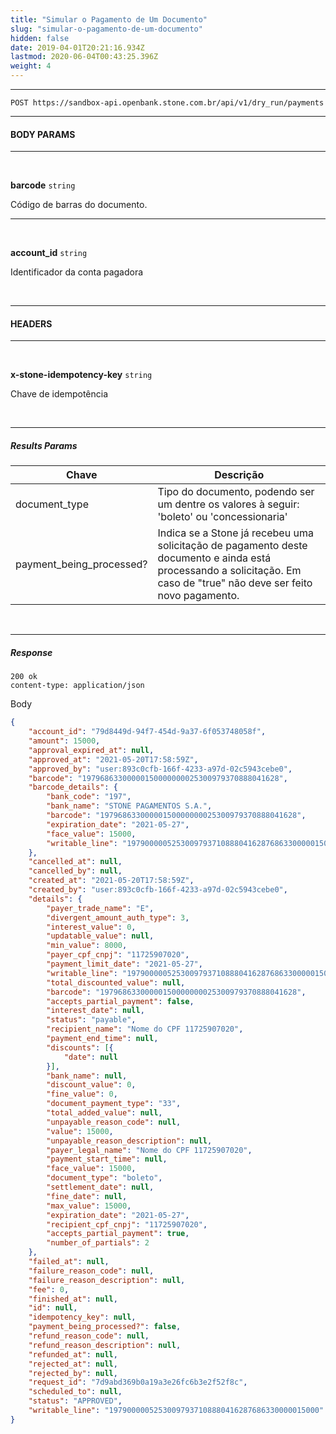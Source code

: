 ```yaml
---
title: "Simular o Pagamento de Um Documento"
slug: "simular-o-pagamento-de-um-documento"
hidden: false
date: 2019-04-01T20:21:16.934Z
lastmod: 2020-06-04T00:43:25.396Z
weight: 4
---
```


---

```http
POST https://sandbox-api.openbank.stone.com.br/api/v1/dry_run/payments
```

---

#### **BODY PARAMS**

---

<br>

**barcode**  `string`

Código de barras do documento.

---
<br>

**account_id**  `string`

Identificador da conta pagadora

<br>

---
#### **HEADERS**

---
<br>

**x-stone-idempotency-key**  `string`

Chave de idempotência

<br>

---

##### Results Params

| Chave                    | Descrição                                                                                                                                                              |
| ------------------------ | ---------------------------------------------------------------------------------------------------------------------------------------------------------------------- |
| document_type            | Tipo do documento, podendo ser um dentre os valores à seguir: 'boleto' ou 'concessionaria'                                                                             |
| payment_being_processed? | Indica se a Stone já recebeu uma solicitação de pagamento deste documento e ainda está processando a solicitação. Em caso de "true" não deve ser feito novo pagamento. |

<br>

---

##### **Response**

```http
200 ok
content-type: application/json
```
Body
```JSON
{
    "account_id": "79d8449d-94f7-454d-9a37-6f053748058f",
    "amount": 15000,
    "approval_expired_at": null,
    "approved_at": "2021-05-20T17:58:59Z",
    "approved_by": "user:893c0cfb-166f-4233-a97d-02c5943cebe0",
    "barcode": "19796863300000150000000025300979370888041628",
    "barcode_details": {
        "bank_code": "197",
        "bank_name": "STONE PAGAMENTOS S.A.",
        "barcode": "19796863300000150000000025300979370888041628",
        "expiration_date": "2021-05-27",
        "face_value": 15000,
        "writable_line": "19790000052530097937108880416287686330000015000"
    },
    "cancelled_at": null,
    "cancelled_by": null,
    "created_at": "2021-05-20T17:58:59Z",
    "created_by": "user:893c0cfb-166f-4233-a97d-02c5943cebe0",
    "details": {
        "payer_trade_name": "E",
        "divergent_amount_auth_type": 3,
        "interest_value": 0,
        "updatable_value": null,
        "min_value": 8000,
        "payer_cpf_cnpj": "11725907020",
        "payment_limit_date": "2021-05-27",
        "writable_line": "19790000052530097937108880416287686330000015000",
        "total_discounted_value": null,
        "barcode": "19796863300000150000000025300979370888041628",
        "accepts_partial_payment": false,
        "interest_date": null,
        "status": "payable",
        "recipient_name": "Nome do CPF 11725907020",
        "payment_end_time": null,
        "discounts": [{
            "date": null
        }],
        "bank_name": null,
        "discount_value": 0,
        "fine_value": 0,
        "document_payment_type": "33",
        "total_added_value": null,
        "unpayable_reason_code": null,
        "value": 15000,
        "unpayable_reason_description": null,
        "payer_legal_name": "Nome do CPF 11725907020",
        "payment_start_time": null,
        "face_value": 15000,
        "document_type": "boleto",
        "settlement_date": null,
        "fine_date": null,
        "max_value": 15000,
        "expiration_date": "2021-05-27",
        "recipient_cpf_cnpj": "11725907020",
        "accepts_partial_payment": true,
        "number_of_partials": 2
    },
    "failed_at": null,
    "failure_reason_code": null,
    "failure_reason_description": null,
    "fee": 0,
    "finished_at": null,
    "id": null,
    "idempotency_key": null,
    "payment_being_processed?": false,
    "refund_reason_code": null,
    "refund_reason_description": null,
    "refunded_at": null,
    "rejected_at": null,
    "rejected_by": null,
    "request_id": "7d9abd369b0a19a3e26fc6b3e2f52f8c",
    "scheduled_to": null,
    "status": "APPROVED",
    "writable_line": "19790000052530097937108880416287686330000015000"
}
```
